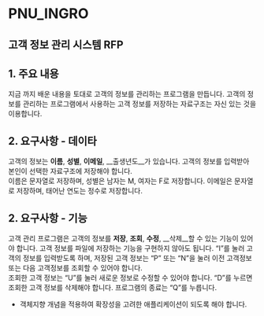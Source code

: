 # PNU_INGRO
## 고객 정보 관리 시스템 RFP

## 1. 주요 내용
지금 까지 배운 내용을 토대로 고객의 정보를 관리하는 프로그램을 만듭니다.
고객의 정보를 관리하는 프로그램에서 사용하는 고객 정보를 저장하는 자료구조는 자신 있는 것을 이용합니다.

## 2. 요구사항 - 데이타
고객의 정보는 __이름__, __성별__, __이메일__, __출생년도__가 있습니다. 
고객의 정보를 입력받아 본인이 선택한 자료구조에 저장해야  합니다.  
이름은  문자열로  저장하며, 
성별은  남자는  M,  여자는 F로 저장합니다.
이메일은 문자열로 저장하며, 태어난 연도는 정수로 저장합니다.

## 2. 요구사항 - 기능
고객 관리 프로그램은 고객의 정보를 __저장__, __조회__, __수정__, __삭제__할 수 있는 
기능이  있어야 합니다. 
고객 정보를 파일에 저장하는 기능을 구현하지 않아도 됩니다.
“I”를 눌러 고객의 정보를 입력받도록 하며, 저장된 고객 정보는 “P” 또는 “N”을 눌러 
이전 고객정보 또는 다음 고객정보를 조회할 수 있어야  합니다.  
조회한 고객 정보는 “U”를 눌러 새로운 정보로 수정할 수  있어야  합니다. 
“D”를 누르면 조회한 고객 정보를 삭제해야 합니다. 프로그램의 종료는 “Q”를 누릅니다.

* 객체지향 개념을 적용하여 확장성을 고려한 애플리케이션이 되도록 해야 합니다.
